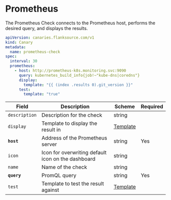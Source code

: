 # <Icon name="prometheus" /> Prometheus

The Prometheus Check connects to the Prometheus host, performs the desired query, and displays the results.

```yaml
apiVersion: canaries.flanksource.com/v1
kind: Canary
metadata:
  name: prometheus-check
spec:
  interval: 30
  prometheus:
    - host: http://prometheus-k8s.monitoring.svc:9090
      query: kubernetes_build_info{job!~"kube-dns|coredns"}
      display:
        template: "{{ (index .results 0).git_version }}"
      test:
        template: "true"

```

| Field | Description | Scheme | Required |
| ----- | ----------- | ------ | -------- |
| `description` | Description for the check | string |  |
| `display` | Template to display the result in | [Template](../concepts/templating.md) |  |
| **`host`** | Address of the Prometheus server | string | Yes |
| `icon` | Icon for overwriting default icon on the dashboard | string |  |
| `name` | Name of the check | string |  |
| **`query`** | PromQL query | string | Yes |
| `test` | Template to test the result against | [Template](../concepts/templating.md) |  |
